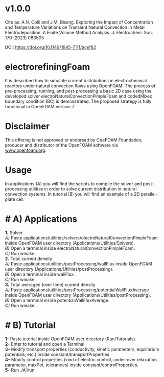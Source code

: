 # v1.0.0

Cite as: A.N. Colli and J.M. Bisang. Exploring the Impact of Concentration and Temperature Variations on Transient Natural Convection in Metal Electrodeposition: A Finite Volume Method Analysis. J. Electrochem. Soc. 170 (2023) 083505

DOI: https://doi.org/10.1149/1945-7111/acef62

# electrorefiningFoam
It is described how to simulate current distributions in electrochemical reactors under natural convection flows using OpenFOAM. The process of pre-processing, running, and post-processing a basic 2D case using the developed solver electroNaturalConvectionPimpleFoam and codedMixed boundary condition (BC) is demonstrated. The proposed strategy is fully functional in OpenFOAM version 7.

# Disclaimer
This offering is not approved or endorsed by OpeFOAM Foundation, producer and distributor of the OpenFOAM software via www.openfoam.org.

# Usage
In applications (A) you will find the scripts to compile the solver and post-processing utilities in order to solve current distribution in natural convection systems.
In tutorial (B) you will find an example of a 2D parallel-plate cell. 

# #  A) Applications
**1.**  Solver  
_A)_ Paste applications/utilities/solvers/electroNaturalConvectionPimpleFoam inside OpenFOAM user directory (Applications/Utilities/Solvers).  
_B)_ Open a terminal inside electroNaturalConvectionPimpleFoam.  
_C)_ Run wmake.  
**2.**  Total current density  
_A)_ Paste applications/utilities/postProcessing/wallFlux inside OpenFOAM user directory (Applications/Utilities/postProcessing).  
_B)_ Open a terminal inside wallFlux.  
_C)_ Run wmake.  
**3.**  Total averaged (over time) current density  
_A)_ Paste applications/utilities/postProcessing/potentialWallFluxAverage inside OpenFOAM user directory (Applications/Utilities/postProcessing).  
_B)_ Open a terminal inside potentialWallFluxAverage.  
_C)_ Run wmake.  


# #  B) Tutorial
**1-** Paste tutorial inside OpenFOAM user directory (Run/Tutorials).  
**2-** Enter to tutorial and open a Terminal.  
**3-** Modify transport properties (conductivity, kinetic parameters, equilibrium potentials, etc.) inside constant/transportProperties.  
**4-** Modify control properties (kind of electric control, under-over relaxation parameter, maxPot, tolerances) inside constant/controlProperties.   
**5-** Run ./Allrun.    


